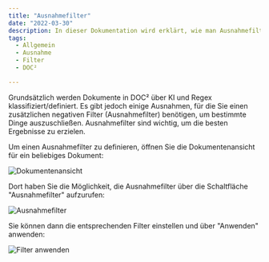 ```yaml
---
title: "Ausnahmefilter"
date: "2022-03-30"
description: In dieser Dokumentation wird erklärt, wie man Ausnahmefilter verwendet. Ausnahmefilter sind wichtig, um die besten Ergebnisse zu erzielen.
tags:
  - Allgemein
  - Ausnahme
  - Filter
  - DOC²

---
```


Grundsätzlich werden Dokumente in DOC² über KI und Regex klassifiziert/definiert. Es gibt jedoch einige Ausnahmen, für die Sie einen zusätzlichen negativen Filter (Ausnahmefilter) benötigen, um bestimmte Dinge auszuschließen. Ausnahmefilter sind wichtig, um die besten Ergebnisse zu erzielen.

Um einen Ausnahmefilter zu definieren, öffnen Sie die Dokumentenansicht für ein beliebiges Dokument:

![Dokumentenansicht](/_images/doc2/image-66-1024x409.png "Dokumentenansicht")

Dort haben Sie die Möglichkeit, die Ausnahmefilter über die Schaltfläche "Ausnahmefilter" aufzurufen:

![Ausnahmefilter](/_images/doc2/image-65-1024x359.png "Ausnahmefilter")

Sie können dann die entsprechenden Filter einstellen und über "Anwenden" anwenden:

![Filter anwenden](/_images/doc2/image-67.png "Filter anwenden")
